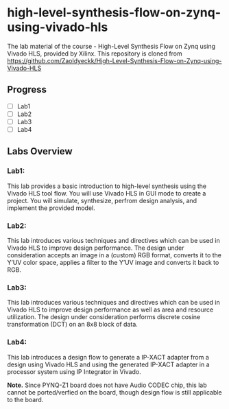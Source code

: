 # high-level-synthesis-flow-on-zynq-using-vivado-hls
The lab material of the course - High-Level Synthesis Flow on Zynq using Vivado HLS, provided by Xilinx.
This repository is cloned from 
https://github.com/Zaoldyeckk/High-Level-Synthesis-Flow-on-Zynq-using-Vivado-HLS

## Progress

- [ ] Lab1
- [ ] Lab2
- [ ] Lab3
- [ ] Lab4

## Labs Overview

### Lab1:

This lab provides a basic introduction to high-level synthesis using the Vivado HLS tool flow. You will use
Vivado HLS in GUI mode to create a project. You will simulate, synthesize, perfrom design analysis, and implement the provided
model.

### Lab2:

This lab introduces various techniques and directives which can be used in Vivado HLS to improve
design performance. The design under consideration accepts an image in a (custom) RGB format,
converts it to the Y’UV color space, applies a filter to the Y’UV image and converts it back to RGB.

### Lab3:

This lab introduces various techniques and directives which can be used in Vivado HLS to improve
design performance as well as area and resource utilization. The design under consideration performs
discrete cosine transformation (DCT) on an 8x8 block of data.

### Lab4:

This lab introduces a design flow to generate a IP-XACT adapter from a design using Vivado HLS and
using the generated IP-XACT adapter in a processor system using IP Integrator in Vivado.

**Note.** Since PYNQ-Z1 board does not have Audio CODEC chip, this lab cannot be ported/verfied on the board, though design flow is still applicable to the board.

